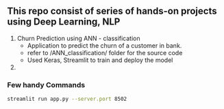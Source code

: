## This repo consist of series of hands-on projects using Deep Learning, NLP

1) Churn Prediction using ANN - classification
    - Application to predict the churn of a customer in bank.
    - refer to /ANN_classification/ folder for the source code
    - Used Keras, Streamlit to train and deploy the model
2) 



### Few handy Commands

```sh
streamlit run app.py --server.port 8502
```